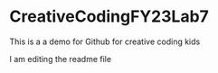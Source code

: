 # CreativeCodingFY23Lab7
This is a a demo for Github for creative coding kids



I am editing the readme file
